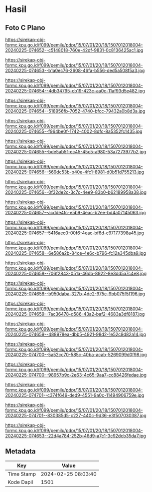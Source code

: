 # Hasil

## Foto C Plano

https://sirekap-obj-formc.kpu.go.id/f099/pemilu/pdpr/15/07/01/20/18/1507012018004-20240225-074652--c5148018-760e-42df-9831-0c8136425ac1.jpg

https://sirekap-obj-formc.kpu.go.id/f099/pemilu/pdpr/15/07/01/20/18/1507012018004-20240225-074653--b1a0ec76-2608-46fa-b556-ded5a508f5a3.jpg

https://sirekap-obj-formc.kpu.go.id/f099/pemilu/pdpr/15/07/01/20/18/1507012018004-20240225-074654--4db34795-cb19-423c-aa0c-11af93d5e482.jpg

https://sirekap-obj-formc.kpu.go.id/f099/pemilu/pdpr/15/07/01/20/18/1507012018004-20240225-074654--518956fb-7052-4740-bfcc-79432a0b8d3a.jpg

https://sirekap-obj-formc.kpu.go.id/f099/pemilu/pdpr/15/07/01/20/18/1507012018004-20240225-074655--f964be0f-1742-4002-8dfc-8a5352fc1435.jpg

https://sirekap-obj-formc.kpu.go.id/f099/pemilu/pdpr/15/07/01/20/18/1507012018004-20240225-074655--bde5ab5f-ec45-45c5-a980-53a7273977b2.jpg

https://sirekap-obj-formc.kpu.go.id/f099/pemilu/pdpr/15/07/01/20/18/1507012018004-20240225-074656--569dc53b-b40e-4fc1-8981-d0b51d755213.jpg

https://sirekap-obj-formc.kpu.go.id/f099/pemilu/pdpr/15/07/01/20/18/1507012018004-20240225-074656--0f32de2c-3c7c-4ee9-83b0-b62189958a38.jpg

https://sirekap-obj-formc.kpu.go.id/f099/pemilu/pdpr/15/07/01/20/18/1507012018004-20240225-074657--acdde4fc-e5b9-4eac-b2ee-bd4a07145063.jpg

https://sirekap-obj-formc.kpu.go.id/f099/pemilu/pdpr/15/07/01/20/18/1507012018004-20240225-074657--5416aec0-00f6-4eac-bf6d-c97177398a45.jpg

https://sirekap-obj-formc.kpu.go.id/f099/pemilu/pdpr/15/07/01/20/18/1507012018004-20240225-074658--6e586a2b-84ce-4e6c-b796-fc12a345dba9.jpg

https://sirekap-obj-formc.kpu.go.id/f099/pemilu/pdpr/15/07/01/20/18/1507012018004-20240225-074658--706f2843-051a-46db-8922-8e3dd5a7c4e8.jpg

https://sirekap-obj-formc.kpu.go.id/f099/pemilu/pdpr/15/07/01/20/18/1507012018004-20240225-074658--b950daba-327b-4de2-975c-9bb075f5f196.jpg

https://sirekap-obj-formc.kpu.go.id/f099/pemilu/pdpr/15/07/01/20/18/1507012018004-20240225-074659--7ac36478-d586-43a2-baf2-4683a3df8187.jpg

https://sirekap-obj-formc.kpu.go.id/f099/pemilu/pdpr/15/07/01/20/18/1507012018004-20240225-074659--488978ea-dbb5-4921-98d2-1e52c9d82a14.jpg

https://sirekap-obj-formc.kpu.go.id/f099/pemilu/pdpr/15/07/01/20/18/1507012018004-20240225-074700--5a52cc70-585c-40ba-acab-5269099d0f98.jpg

https://sirekap-obj-formc.kpu.go.id/f099/pemilu/pdpr/15/07/01/20/18/1507012018004-20240225-074700--98957b9c-2e63-4c65-9aa7-cc88426fedae.jpg

https://sirekap-obj-formc.kpu.go.id/f099/pemilu/pdpr/15/07/01/20/18/1507012018004-20240225-074701--c374f649-ded9-4551-9a0c-11494906759e.jpg

https://sirekap-obj-formc.kpu.go.id/f099/pemilu/pdpr/15/07/01/20/18/1507012018004-20240225-074701--830385d5-c227-440c-9d36-e3f507030387.jpg

https://sirekap-obj-formc.kpu.go.id/f099/pemilu/pdpr/15/07/01/20/18/1507012018004-20240225-074653--22d4a784-252b-46d9-a7c1-3c92dcb35da7.jpg


## Metadata

| Key        | Value               |
| ---------- | ------------------- |
| Time Stamp | 2024-02-25 08:03:40 |
| Kode Dapil | 1501                |



